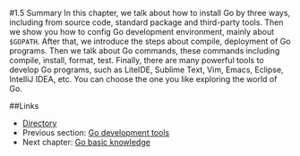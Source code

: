 #1.5 Summary
In this chapter, we talk about how to install Go by three ways, including from source code, standard package and third-party tools. Then we show you how to config Go development environment, mainly about `$GOPATH`. After that, we introduce the steps about compile, deployment of Go programs. Then we talk about Go commands, these commands including compile, install, format, test. Finally, there are many powerful tools to develop Go programs, such as LiteIDE, Sublime Text, Vim, Emacs, Eclipse, IntelliJ IDEA, etc. You can choose the one you like exploring the world of Go.

##Links
- [Directory](preface.md)
- Previous section: [Go development tools](01.4.md)
- Next chapter: [Go basic knowledge](02.0.md)